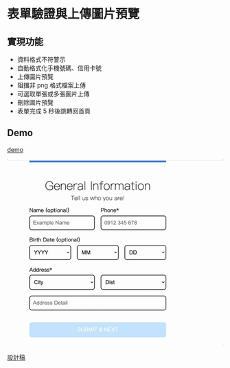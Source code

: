 # 表單驗證與上傳圖片預覽
## 實現功能
- 資料格式不符警示
- 自動格式化手機號碼、信用卡號
- 上傳圖片預覽
- 阻擋非 png 格式檔案上傳
- 可選取單張或多張圖片上傳
- 刪除圖片預覽
- 表單完成 5 秒後跳轉回首頁

## Demo

[demo](https://yachen168.github.io/Form-Validation/#/)

![](./src/assets/images/demo.gif)


[設計稿](https://hexschool.github.io/THE_F2E_Design/week6-validation/#artboard6)